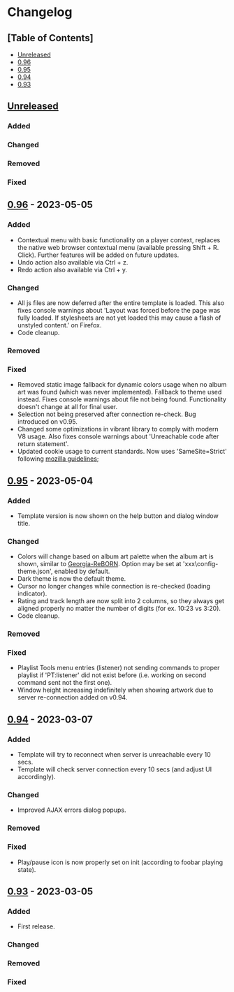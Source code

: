 # Changelog

## [Table of Contents]
- [Unreleased](#unreleased)
- [0.96](#096---2023-05-05)
- [0.95](#095---2023-05-04)
- [0.94](#094---2023-03-07)
- [0.93](#093---2023-03-05)

## [Unreleased][]
### Added
### Changed
### Removed
### Fixed

## [0.96] - 2023-05-05
### Added
- Contextual menu with basic functionality on a player context, replaces the native web browser contextual menu (available pressing Shift + R. Click). Further features will be added on future updates.
- Undo action also available via Ctrl + z.
- Redo action also available via Ctrl + y.
### Changed
- All js files are now deferred after the entire template is loaded. This also fixes console warnings about 'Layout was forced before the page was fully loaded. If stylesheets are not yet loaded this may cause a flash of unstyled content.' on Firefox.
- Code cleanup.
### Removed
### Fixed
- Removed static image fallback for dynamic colors usage when no album art was found (which was never implemented). Fallback to theme used instead. Fixes console warnings about file not being found. Functionality doesn't change at all for final user.
- Selection not being preserved after connection re-check. Bug introduced on v0.95.
- Changed some optimizations in vibrant library to comply with modern V8 usage. Also fixes console warnings about 'Unreachable code after return statement'.
- Updated cookie usage to current standards. Now uses 'SameSite=Strict' following [mozilla guidelines](https://developer.mozilla.org/en-US/docs/Web/HTTP/Headers/Set-Cookie);

## [0.95] - 2023-05-04
### Added
- Template version is now shown on the help button and dialog window title.
### Changed
- Colors will change based on album art palette when the album art is shown, similar to [Georgia-ReBORN](https://github.com/TT-ReBORN/Georgia-ReBORN). Option may be set at 'xxx\config-theme.json', enabled by default.
- Dark theme is now the default theme.
- Cursor no longer changes while connection is re-checked (loading indicator).
- Rating and track length are now split into 2 columns, so they always get aligned properly no matter the number of digits (for ex. 10:23 vs 3:20).
- Code cleanup.
### Removed
### Fixed
- Playlist Tools menu entries (listener) not sending commands to proper playlist if 'PT:listener' did not exist before (i.e. working on second command sent not the first one).
- Window height increasing indefinitely when showing artwork due to server re-connection added on v0.94.

## [0.94] - 2023-03-07
### Added
- Template will try to reconnect when server is unreachable every 10 secs.
- Template will check server connection every 10 secs (and adjust UI accordingly).
### Changed
- Improved AJAX errors dialog popups.
### Removed
### Fixed
- Play/pause icon is now properly set on init (according to foobar playing state).

## [0.93] - 2023-03-05
### Added
- First release.
### Changed
### Removed
### Fixed

[Unreleased]: https://github.com/regorxxx/ajquery-xxx/compare/v0.96...HEAD
[0.96]: https://github.com/regorxxx/ajquery-xxx/compare/v0.95...v0.95
[0.95]: https://github.com/regorxxx/ajquery-xxx/compare/v0.94...v0.95
[0.94]: https://github.com/regorxxx/ajquery-xxx/compare/v0.93...v0.94
[0.93]: https://github.com/regorxxx/ajquery-xxx/compare/2fd0f3d...v0.93